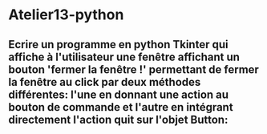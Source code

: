 # Atelier13-python
## Ecrire un programme en python Tkinter qui affiche à l'utilisateur une fenêtre affichant un bouton 'fermer la fenêtre !' permettant de fermer la fenêtre au click par deux méthodes différentes:  l'une en donnant  une action au bouton de commande et l'autre en intégrant directement l'action quit sur l'objet Button: 
